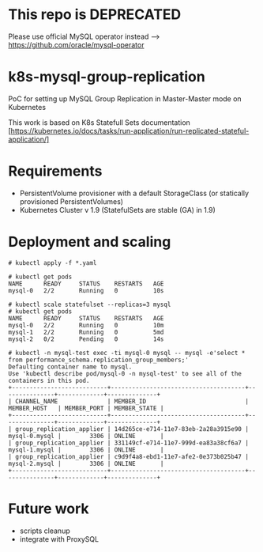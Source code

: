 # This repo is DEPRECATED

Please use official MySQL operator instead --> https://github.com/oracle/mysql-operator

# k8s-mysql-group-replication
PoC for setting up MySQL Group Replication in Master-Master mode on Kubernetes

This work is based on K8s Statefull Sets documentation [https://kubernetes.io/docs/tasks/run-application/run-replicated-stateful-application/]

# Requirements
- PersistentVolume provisioner with a default StorageClass (or statically provisioned PersistentVolumes)
- Kubernetes Cluster v 1.9 (StatefulSets are stable (GA) in 1.9)

# Deployment and scaling
```
# kubectl apply -f *.yaml

# kubectl get pods
NAME      READY     STATUS    RESTARTS   AGE
mysql-0   2/2       Running   0          10s
```
```
# kubectl scale statefulset --replicas=3 mysql
# kubectl get pods
NAME      READY     STATUS    RESTARTS   AGE
mysql-0   2/2       Running   0          10m
mysql-1   2/2       Running   0          5md
mysql-2   0/2       Pending   0          14s
```
```
# kubectl -n mysql-test exec -ti mysql-0 mysql -- mysql -e'select * from performance_schema.replication_group_members;'
Defaulting container name to mysql.
Use 'kubectl describe pod/mysql-0 -n mysql-test' to see all of the containers in this pod.
+---------------------------+--------------------------------------+---------------+-------------+--------------+
| CHANNEL_NAME              | MEMBER_ID                            | MEMBER_HOST   | MEMBER_PORT | MEMBER_STATE |
+---------------------------+--------------------------------------+---------------+-------------+--------------+
| group_replication_applier | 14d265ce-e714-11e7-83eb-2a28a3915e90 | mysql-0.mysql |        3306 | ONLINE       |
| group_replication_applier | 331149cf-e714-11e7-999d-ea83a38cf6a7 | mysql-1.mysql |        3306 | ONLINE       |
| group_replication_applier | c9d9f4a8-ebd1-11e7-afe2-0e373b025b47 | mysql-2.mysql |        3306 | ONLINE       |
+---------------------------+--------------------------------------+---------------+-------------+--------------+
```
# Future work
- scripts cleanup
- integrate with ProxySQL
